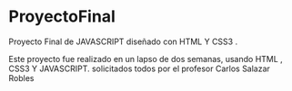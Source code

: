 # ProyectoFinal
Proyecto Final  de JAVASCRIPT diseñado con HTML Y CSS3 .

Este proyecto fue realizado en un lapso de dos semanas, usando HTML , CSS3 Y JAVASCRIPT. solicitados todos por el profesor Carlos Salazar Robles
